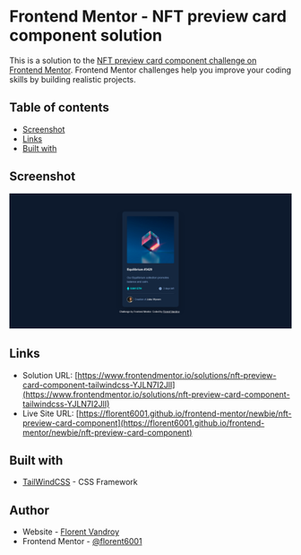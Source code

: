 # Frontend Mentor - NFT preview card component solution

This is a solution to the [NFT preview card component challenge on Frontend Mentor](https://www.frontendmentor.io/challenges/nft-preview-card-component-SbdUL_w0U). Frontend Mentor challenges help you improve your coding skills by building realistic projects. 


## Table of contents

- [Screenshot](#screenshot)
- [Links](#links)
- [Built with](#built-with)


## Screenshot

![](./screenshot.png)


## Links

- Solution URL: [https://www.frontendmentor.io/solutions/nft-preview-card-component-tailwindcss-YJLN7I2JlI](https://www.frontendmentor.io/solutions/nft-preview-card-component-tailwindcss-YJLN7I2JlI)
- Live Site URL: [https://florent6001.github.io/frontend-mentor/newbie/nft-preview-card-component](https://florent6001.github.io/frontend-mentor/newbie/nft-preview-card-component)

## Built with

- [TailWindCSS](https://tailwindcss.com/) - CSS Framework


## Author

- Website - [Florent Vandroy](https://www.florent-vandroy.fr)
- Frontend Mentor - [@florent6001](https://www.frontendmentor.io/profile/florent6001)